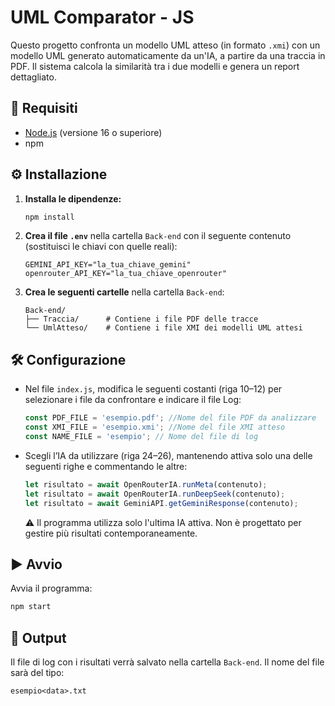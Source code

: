 # UML Comparator - JS

Questo progetto confronta un modello UML atteso (in formato `.xmi`) con un modello UML generato automaticamente da un'IA, a partire da una traccia in PDF. Il sistema calcola la similarità tra i due modelli e genera un report dettagliato.

## 🚀 Requisiti

- [Node.js](https://nodejs.org/) (versione 16 o superiore)
- npm

## ⚙️ Installazione

1. **Installa le dipendenze:**
   ```bash
   npm install
   ```

2. **Crea il file `.env`** nella cartella `Back-end` con il seguente contenuto (sostituisci le chiavi con quelle reali):
   ```
   GEMINI_API_KEY="la_tua_chiave_gemini"
   openrouter_API_KEY="la_tua_chiave_openrouter"
   ```

3. **Crea le seguenti cartelle** nella cartella `Back-end`:
   ```
   Back-end/
   ├── Traccia/      # Contiene i file PDF delle tracce
   └── UmlAtteso/    # Contiene i file XMI dei modelli UML attesi
   ```

## 🛠️ Configurazione

- Nel file `index.js`, modifica le seguenti costanti (riga 10–12) per selezionare i file da confrontare e indicare il file Log:
  ```js
  const PDF_FILE = 'esempio.pdf'; //Nome del file PDF da analizzare
  const XMI_FILE = 'esempio.xmi'; //Nome del file XMI atteso
  const NAME_FILE = 'esempio'; // Nome del file di log
  ```

- Scegli l’IA da utilizzare (riga 24–26), mantenendo attiva solo una delle seguenti righe e commentando le altre:
  ```js
  let risultato = await OpenRouterIA.runMeta(contenuto);
  let risultato = await OpenRouterIA.runDeepSeek(contenuto);
  let risultato = await GeminiAPI.getGeminiResponse(contenuto);
  ```
  ⚠️ Il programma utilizza solo l'ultima IA attiva. Non è progettato per gestire più risultati contemporaneamente.

## ▶️ Avvio

Avvia il programma:
```bash
npm start
```

## 📄 Output

Il file di log con i risultati verrà salvato nella cartella `Back-end`. Il nome del file sarà del tipo:
```
esempio<data>.txt
```
